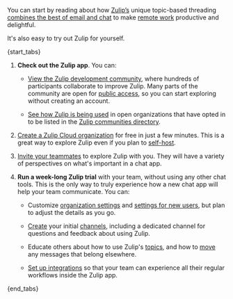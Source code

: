 You can start by reading about how [Zulip’s](/hello/) unique
topic-based threading [combines the best of email and
chat](/why-zulip/) to make [remote work](https://zulip.com/for/business/) productive
and delightful.

It's also easy to try out Zulip for yourself.

{start_tabs}

1. **Check out the Zulip app**. You can:

    - [View the Zulip development community](https://zulip.com/try-zulip/),
      where hundreds of participants collaborate to improve Zulip. Many parts of
      the community are open for [public access](/help/public-access-option), so
      you can start exploring without creating an account.

    - [See how Zulip is being used](https://zulip.com/communities/) in open
      organizations that have opted in to be listed in the [Zulip communities
      directory](/help/communities-directory).

1. [Create a Zulip Cloud organization](https://zulip.com/new/) for free in just
   a few minutes. This is a great way to explore Zulip even if you plan to
   [self-host](https://zulip.com/self-hosting/).

1. [Invite your teammates](/help/invite-users-to-join) to explore Zulip with you.
   They will have a variety of perspectives on what's important in a chat app.

1. **Run a week-long Zulip trial** with your team, without using any other chat tools. This
   is the only way to truly experience how a new chat app will help your team
   communicate. You can:

    - Customize [organization settings](/help/customize-organization-settings)
      and [settings for new users](/help/customize-settings-for-new-users), but
      plan to adjust the details as you go.

    - [Create](/help/create-channels) your initial
      [channels](/help/channels-and-topics), including a dedicated channel for
      questions and feedback about using Zulip.

    - Educate others about how to use Zulip's [topics](/help/channels-and-topics),
      and how to [move](/help/move-content-to-another-topic) any messages that
      belong elsewhere.

    - [Set up integrations](/help/set-up-integrations) so that your team can
      experience all their regular workflows inside the Zulip app.

{end_tabs}
